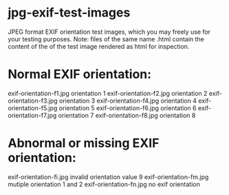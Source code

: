 # jpg-exif-test-images

JPEG format EXIF orientation test images, which you may freely use for your testing purposes. Note: files of the same name .html contain the content of
the of the test image rendered as html for inspection.

# Normal EXIF orientation:

exif-orientation-f1.jpg orientation 1
exif-orientation-f2.jpg orientation 2
exif-orientation-f3.jpg orientation 3
exif-orientation-f4.jpg orientation 4
exif-orientation-f5.jpg orientation 5
exif-orientation-f6.jpg orientation 6
exif-orientation-f7.jpg orientation 7
exif-orientation-f8.jpg orientation 8

# Abnormal or missing EXIF orientation:

exif-orientation-fi.jpg invalid orientation value 9
exif-orientation-fm.jpg mutiple orientation 1 and 2
exif-orientation-fn.jpg no exif orientation

